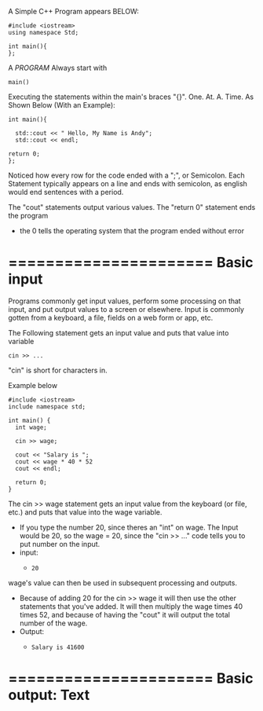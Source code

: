A Simple C++ Program appears BELOW:

``` 
#include <iostream>
using namespace Std;

int main(){
};
```

A *PROGRAM* Always start with 
```
main()
```
Executing the statements within the main's braces "{}". 
One. 
At. 
A. 
Time.
As Shown Below (With an Example):
```
int main(){

  std::cout << " Hello, My Name is Andy";
  std::cout << endl;

return 0;
};
```
Noticed how every row for the code ended with a ";", or Semicolon. 
Each Statement typically appears on a line and ends with semicolon, as english would end sentences with a period.

The "cout" statements output various values.
The "return 0" statement ends the program
  - the 0 tells the operating system that the program ended without error

======================
Basic input
======================
Programs commonly get input values, perform some processing on that input, and put output values to a screen or elsewhere. Input is commonly gotten from a keyboard, a file, fields on a web form or app, etc.

The Following statement gets an input value and puts that value into variable
```
cin >> ...
```
"cin" is short for characters in.

Example below
```
#include <iostream>
include namespace std;

int main() {
  int wage;

  cin >> wage;

  cout << "Salary is ";
  cout << wage * 40 * 52
  cout << endl;

  return 0;
}
```
The cin >> wage statement gets an input value from the keyboard (or file, etc.) and puts that value into the wage variable. 
  - If you type the number 20, since theres an "int" on wage. The Input would be 20, so the wage = 20, since the "cin >> ..." code tells you to put number on the input.
  - input:
    - ```
      20
      ```
wage's value can then be used in subsequent processing and outputs.
  - Because of adding 20 for the cin >> wage it will then use the other statements that you've added. It will then multiply the wage times 40 times 52, and because of having the "cout" it will output the total number of the wage.
  - Output:
      - ```
        Salary is 41600
        ```

======================
Basic output: Text
======================

